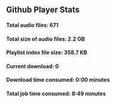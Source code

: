 ## Github Player Stats

#### **Total audio files**: 671

#### **Total size of audio files**: 2.2 GB

#### **Playlist index file size**: 358.7 KB

#### **Current download**: 0

#### **Download time consumed**: 0:00 minutes

#### **Total job time consumed**: 8:49 minutes